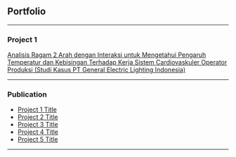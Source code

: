 ## Portfolio

---

### Project 1

[Analisis Ragam 2 Arah dengan Interaksi untuk Mengetahui Pengaruh Temperatur dan Kebisingan Terhadap Kerja Sistem Cardiovaskuler Operator Produksi
(Studi Kasus PT General Electric Lighting Indonesia)](/project/My_Project.html)

---

### Publication

- [Project 1 Title](http://example.com/)
- [Project 2 Title](http://example.com/)
- [Project 3 Title](http://example.com/)
- [Project 4 Title](http://example.com/)
- [Project 5 Title](http://example.com/)

---
